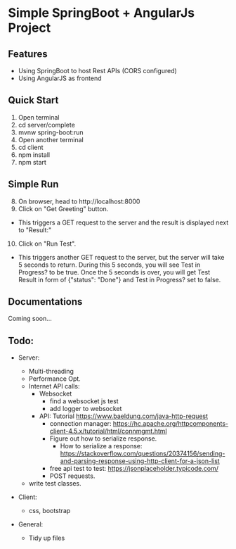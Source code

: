 # Simple SpringBoot + AngularJs Project

## Features
 - Using SpringBoot to host Rest APIs (CORS configured)
 - Using AngularJS as frontend

## Quick Start
1. Open terminal
2. cd server/complete
3. mvnw spring-boot:run
4. Open another terminal
5. cd client
6. npm install
7. npm start

## Simple Run
8. On browser, head to http://localhost:8000
9. Click on "Get Greeting" button. 
 - This triggers a GET request to the server and the result is displayed next to "Result:"

10. Click on "Run Test".
 - This triggers another GET request to the server, but the server will take 5 seconds to return. During this 5 seconds, you will see Test in Progress? to be true. Once the 5 seconds is over, you will get Test Result in form of {"status": "Done"} and Test in Progress? set to false.

## Documentations
Coming soon...

## Todo:
 - Server:
     - Multi-threading
     - Performance Opt.
     - Internet API calls:
        - Websocket
             - find a websocket js test
             - add logger to websocket
        - API: Tutorial https://www.baeldung.com/java-http-request
             - connection manager: https://hc.apache.org/httpcomponents-client-4.5.x/tutorial/html/connmgmt.html
             - Figure out how to serialize response.
                - How to serialize a response: https://stackoverflow.com/questions/20374156/sending-and-parsing-response-using-http-client-for-a-json-list
		     - free api test to test: https://jsonplaceholder.typicode.com/
		     - POST requests.
     - write test classes.

 - Client:
     - css, bootstrap

 - General:
     - Tidy up files
